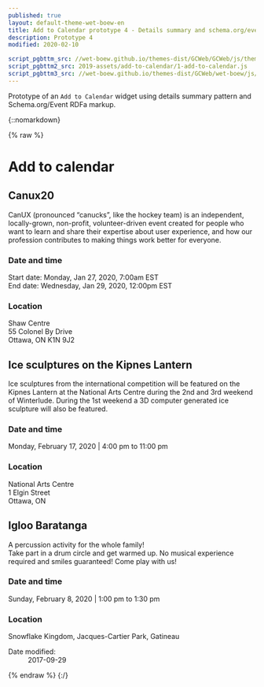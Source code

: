 ```yaml
---
published: true
layout: default-theme-wet-boew-en
title: Add to Calendar prototype 4 - Details summary and schema.org/event - new class wb-addcal-location for when the property location is not used
description: Prototype 4
modified: 2020-02-10

script_pgbttm_src: //wet-boew.github.io/themes-dist/GCWeb/GCWeb/js/theme.min.js
script_pgbttm2_src: 2019-assets/add-to-calendar/1-add-to-calendar.js
script_pgbttm3_src: //wet-boew.github.io/themes-dist/GCWeb/wet-boew/js/deps/jsonpointer.js
---
```


Prototype of an ```Add to Calendar``` widget using details summary pattern and Schema.org/Event RDFa markup.


{::nomarkdown}

{% raw %}

<div class="wb-prettify all-pre linenums"></div>

<style>

/* Overlay default style */
[role=listbox] {
	min-width: 230px;
	background: white;
	border: 1px solid #ccc;
	list-style: none;
	margin: 0;
	padding: 0;
	position: absolute;
	top: 1.7em;
	z-index: 9999;
	
	/* Note about z-index Ideally it should be set to 1, but the <footer id="wb-info"> has a z-index set to 5, */
}

/* Active state style */
[role=option][aria-selected=true] {
	background: rgb(139, 189, 225);
}
[role=option]:hover {
	cursor: default;
}

.max-content,.max-content[open]{
	display: inline-block !important;
}

</style>

<h1 property="name" id="wb-cont">Add to calendar</h1>
<div class="wb-addcal provisional mrgn-bttm-md" typeof="Event">
	<h2 property="name">Canux20</h2>
	<p property="description">CanUX (pronounced “canucks”, like the hockey team) is an independent, locally-grown, non-profit, volunteer-driven event created for people who want to learn and share their expertise about user experience, and how our profession contributes to making things work better for everyone.</p>
	<h3>Date and time</h3>	
	<p>Start date:  <meta property="startDate" content="2020-01-27T07:00:00"><time>Monday, Jan 27, 2020, 7:00am EST</time><br>
	End date: <meta property="endDate" content="2020-01-29T12:00:00"><time>Wednesday, Jan 29, 2020, 12:00pm EST</time></p>
	<h3>Location</h3>
	<!--<P><a href="https://www.historymuseum.ca/" class="wb-addcal-location">Canadian <span lang="en">Museum</a< of History</a></p>-->
	<div class="mrgn-bttm-md" property="location" typeof="Place">
		<span property="name">Shaw Centre</span>
		<div class="address" property="address" typeof="PostalAddress">
			<span property="streetAddress">55 Colonel By Drive</span><br>
			<span property="addressLocality">Ottawa</span>,
			<span property="addressRegion">ON</span>
			<span property="postalCode">K1N 9J2</span>
		</div>
	</div>
</div>
<div class="wb-addcal provisional mrgn-bttm-md" typeof="Event">
	<h2 property="name">Ice sculptures on the Kipnes Lantern</h2>
	<p property="description">Ice sculptures from the international competition will be featured on the Kipnes Lantern at the National Arts Centre during the 2nd and 3rd weekend of Winterlude. During the 1st weekend a 3D computer generated ice sculpture will also be featured.</p>
	<h3>Date and time</h3>	
	<p><meta property="startDate" content="2020-02-17T16:00:00"><time>Monday, February 17, 2020 | 4:00 pm</time> to <meta property="endDate" content="2020-02-17T23:00:00"><time>11:00 pm</time></p>
	<h3>Location</h3>
	<div class="mrgn-bttm-md" property="location" typeof="Place">
		<span property="name">National Arts Centre</span>
		<div class="address" property="address" typeof="PostalAddress">
			<span property="streetAddress">1 Elgin Street</span><br>
			<span property="addressLocality">Ottawa</span>,
			<span property="addressRegion">ON</span>
		</div>
	</div>
</div>
<div class="wb-addcal provisional mrgn-bttm-md" typeof="Event">
	<h2 property="name">Igloo Baratanga</h2>
	<p property="description">A percussion activity for the whole family!<br>Take part in a drum circle and get warmed up. No musical experience required and smiles guaranteed! Come play with us!</p>
	<h3>Date and time</h3>	
	<p><meta property="startDate" content="2020-02-08T13:00:00"><time>Sunday, February 8, 2020 | 1:00 pm</time> to <meta property="endDate" content="2020-02-08T13:30:00"><time>1:30 pm</time></p>
	<h3>Location</h3>
	<P class="wb-addcal-location">Snowflake Kingdom, <span lang="fr">Jacques-Cartier</span> Park, Gatineau</p>
</div>
<dl id="wb-dtmd">
<dt>Date modified:&#32;</dt>
<dd><time property="dateModified">2017-09-29</time></dd>
</dl>

{% endraw %}
{:/}
